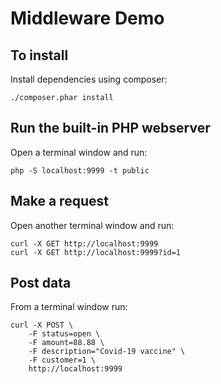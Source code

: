 # Middleware Demo

## To install
Install dependencies using composer:
```
./composer.phar install
```

## Run the built-in PHP webserver
Open a terminal window and run:
```
php -S localhost:9999 -t public
```

## Make a request
Open another terminal window and run:
```
curl -X GET http://localhost:9999
curl -X GET http://localhost:9999?id=1
```

## Post data
From a terminal window run:
```
curl -X POST \
	-F status=open \
	-F amount=88.88 \
	-F description="Covid-19 vaccine" \
	-F customer=1 \
	http://localhost:9999
```
